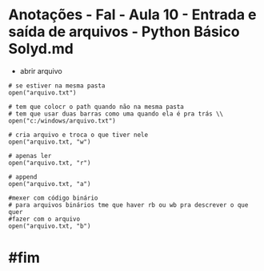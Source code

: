 ﻿# Anotações - Fal - Aula 10 - Entrada e saída de arquivos - Python Básico Solyd.md

* abrir arquivo
```
# se estiver na mesma pasta
open("arquivo.txt")

# tem que colocr o path quando não na mesma pasta
# tem que usar duas barras como uma quando ela é pra trás \\
open("c:/windows/arquivo.txt")

# cria arquivo e troca o que tiver nele
open("arquivo.txt, "w")

# apenas ler
open("arquivo.txt, "r")

# append
open("arquivo.txt, "a")

#mexer com código binário
# para arquivos binários tme que haver rb ou wb pra descrever o que quer
#fazer com o arquivo
open("arquivo.txt, "b")
```

# #fim
